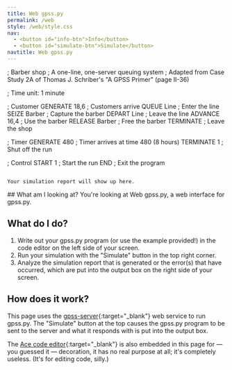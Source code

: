 ```yaml
---
title: Web gpss.py
permalink: /web
style: /web/style.css
nav:
  - <button id="info-btn">Info</button>
  - <button id="simulate-btn">Simulate</button>
navtitle: Web gpss.py
---
```


<div id="editor-container">
  <div id="editor">; Barber shop
; A one-line, one-server queuing system
; Adapted from Case Study 2A of Thomas J. Schriber's "A GPSS Primer" (page II-36)

; Time unit: 1 minute

; Customer
        GENERATE    18,6        ; Customers arrive
        QUEUE       Line        ; Enter the line
        SEIZE       Barber      ; Capture the barber
        DEPART      Line        ; Leave the line
        ADVANCE     16,4        ; Use the barber
        RELEASE     Barber      ; Free the barber
        TERMINATE               ; Leave the shop

; Timer
        GENERATE    480         ; Timer arrives at time 480 (8 hours)
        TERMINATE   1           ; Shut off the run

; Control
        START       1           ; Start the run
        END                     ; Exit the program
</div>
</div>

<div class="separator column" id="main-separator">
  <div></div>
</div>

<section class="flex-container" id="response-container">
  <div class="highlight" id="console-container" style="display: none;">
    <pre class="highlight"><code id="console"></code></pre>
  </div>
  
  <div class="separator row" id="response-separator" style="display: none;">
    <div></div>
  </div>
  
  <div class="highlight" id="output-container">
    <pre class="highlight"><code id="output">Your simulation report will show up here.</code></pre>
  </div>
</section>

<section id="info" markdown="1">
## What am I looking at?
You're looking at Web gpss.py, a web interface for gpss.py.

## What do I do?
1. Write out your gpss.py program (or use the example provided!) in the
code editor on the left side of your screen.
2. Run your simulation with the "Simulate" button in the top right
corner.
3. Analyze the simulation report that is generated or the error(s) that
have occurred, which are put into the output box on the right side of
your screen.

## How does it work?
This page uses the [gpss-server][gpss-server]{:target="_blank"} web
service to run gpss.py. The "Simulate" button at the top causes the
gpss.py program to be sent to the server and what it responds with is
put into the output box.

The [Ace code editor][ace]{:target="_blank"} is also embedded in this
page for &mdash; you guessed it &mdash; decoration, it has no real
purpose at all; it's completely useless. (It's for editing code, silly.)

[gpss-server]: https://github.com/martendo/gpss-server
[ace]: https://ace.c9.io
</section>

<script src="{{ '/web/ace/ace.js' | relative_url }}" type="text/javascript" charset="utf-8"></script>
<script src="{{ '/web/script.js' | relative_url }}" type="text/javascript" charset="utf-8"></script>
